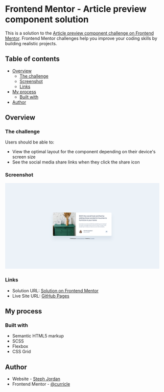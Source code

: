 # Frontend Mentor - Article preview component solution

This is a solution to the [Article preview component challenge on Frontend Mentor](https://www.frontendmentor.io/challenges/article-preview-component-dYBN_pYFT). Frontend Mentor challenges help you improve your coding skills by building realistic projects. 

## Table of contents

- [Overview](#overview)
  - [The challenge](#the-challenge)
  - [Screenshot](#screenshot)
  - [Links](#links)
- [My process](#my-process)
  - [Built with](#built-with)
- [Author](#author)

## Overview

### The challenge

Users should be able to:

- View the optimal layout for the component depending on their device's screen size
- See the social media share links when they click the share icon

### Screenshot

![](./images/screenshot.png)

### Links

- Solution URL: [Solution on Frontend Mentor](https://www.frontendmentor.io/solutions/article-preview-component-using-flexbox-grid-and-scss-MZGEfAv2fy)
- Live Site URL: [GitHub Pages](https://curricle.github.io/Article-Preview-Component/)

## My process

### Built with

- Semantic HTML5 markup
- SCSS
- Flexbox
- CSS Grid

## Author

- Website - [Steph Jordan](https://jordanmakes.com)
- Frontend Mentor - [@curricle](https://www.frontendmentor.io/profile/curricle)
